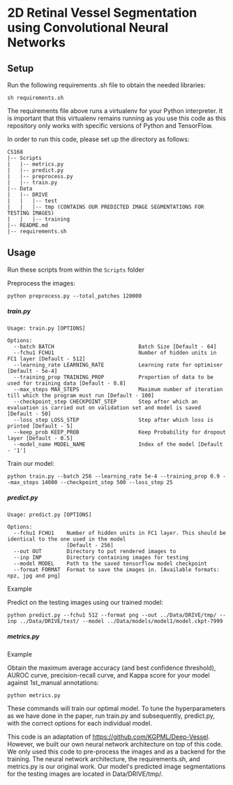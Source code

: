 # 2D Retinal Vessel Segmentation using Convolutional Neural Networks

## Setup

Run the following requirements .sh file to obtain the needed libraries:
```
sh requirements.sh
```

The requirements file above runs a virtualenv for your Python interpreter. It is important that this virtualenv remains running as you use this code as this repository only works with specific versions of Python and TensorFlow.

In order to run this code, please set up the directory as follows:
```
CS168
|-- Scripts
|   |-- metrics.py
|   |-- predict.py
|   |-- preprocess.py
|   |-- train.py
|-- Data
|   |-- DRIVE
|   |   |-- test
|   |   |-- tmp (CONTAINS OUR PREDICTED IMAGE SEGMENTATIONS FOR TESTING IMAGES)
|   |   |-- training
|-- README.md
|-- requirements.sh
```

## Usage

Run these scripts from within the ```Scripts``` folder

Preprocess the images:
```
python preprocess.py --total_patches 120000 
```

##### train.py

```
Usage: train.py [OPTIONS]

Options:
  --batch BATCH                           Batch Size [Default - 64]
  --fchu1 FCHU1                           Number of hidden units in FC1 layer [Default - 512]
  --learning_rate LEARNING_RATE           Learning rate for optimiser [Default - 5e-4]
  --training_prop TRAINING_PROP           Proportion of data to be used for training data [Default - 0.8]
  --max_steps MAX_STEPS                   Maximum number of iteration till which the program must run [Default - 100]
  --checkpoint_step CHECKPOINT_STEP       Step after which an evaluation is carried out on validation set and model is saved [Default - 50]
  --loss_step LOSS_STEP                   Step after which loss is printed [Default - 5]
  --keep_prob KEEP_PROB                   Keep Probability for dropout layer [Default - 0.5]
  --model_name MODEL_NAME                 Index of the model [Default - '1']
```

Train our model:
```
python train.py --batch 256 --learning_rate 5e-4 --training_prop 0.9 --max_steps 14000 --checkpoint_step 500 --loss_step 25 
```

##### predict.py

```
Usage: predict.py [OPTIONS]

Options:
  --fchu1 FCHU1    Number of hidden units in FC1 layer. This should be identical to the one used in the model 
                   [Default - 256]
  --out OUT        Directory to put rendered images to
  --inp INP        Directory containing images for testing
  --model MODEL    Path to the saved tensorflow model checkpoint
  --format FORMAT  Format to save the images in. [Available formats: npz, jpg and png]

```
Example 

Predict on the testing images using our trained model:
```
python predict.py --fchu1 512 --format png --out ../Data/DRIVE/tmp/ --inp ../Data/DRIVE/test/ --model ../Data/models/model1/model.ckpt-7999
```

##### metrics.py

Example 

Obtain the maximum average accuracy (and best confidence threshold), AUROC curve, precision-recall curve, and Kappa score for your model against 1st_manual annotations:

```
python metrics.py
```

These commands will train our optimal model. To tune the hyperparameters as we have done in the paper, run train.py and subsequently, predict.py, with the correct options for each individual model.

This code is an adaptation of https://github.com/KGPML/Deep-Vessel. However, we built our own neural network architecture on top of this code. We only used this code to pre-process the images and as a backend for the training. The neural network architecture, the requirements.sh, and metrics.py is our original work. Our model's predicted image segmentations for the testing images are located in Data/DRIVE/tmp/.
